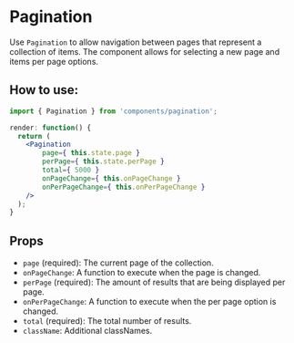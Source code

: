 Pagination
============

Use `Pagination` to allow navigation between pages that represent a collection of items. The component allows for selecting a new page and items per page options.

## How to use:

```jsx
import { Pagination } from 'components/pagination';

render: function() {
  return (
    <Pagination
		page={ this.state.page }
		perPage={ this.state.perPage }
		total={ 5000 }
		onPageChange={ this.onPageChange }
		onPerPageChange={ this.onPerPageChange }
	/>
  );
}
```

## Props

* `page` (required): The current page of the collection.
* `onPageChange`: A function to execute when the page is changed.
* `perPage` (required): The amount of results that are being displayed per page.
* `onPerPageChange`: A function to execute when the per page option is changed.
* `total` (required): The total number of results.
* `className`: Additional classNames.
